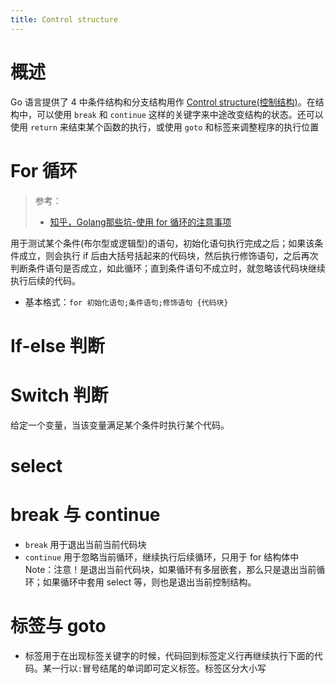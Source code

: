 ```yaml
---
title: Control structure
---
```


# 概述

Go 语言提供了 4 中条件结构和分支结构用作 [Control structure(控制结构)](/docs/2.编程/解谜计算机科学/Control%20structure.md)。在结构中，可以使用 `break` 和 `continue` 这样的关键字来中途改变结构的状态。还可以使用 `return` 来结束某个函数的执行，或使用 `goto` 和标签来调整程序的执行位置

# For 循环

> 参考：
> 
> - [知乎，Golang那些坑-使用 for 循环的注意事项](https://juejin.cn/post/7153633858309586975)

用于测试某个条件(布尔型或逻辑型)的语句，初始化语句执行完成之后；如果该条件成立，则会执行 if 后由大括号括起来的代码块，然后执行修饰语句，之后再次判断条件语句是否成立，如此循环；直到条件语句不成立时，就忽略该代码块继续执行后续的代码。

- 基本格式：`for 初始化语句;条件语句;修饰语句 {代码块}`

# If-else 判断

# Switch 判断

给定一个变量，当该变量满足某个条件时执行某个代码。

# select

# break 与 continue

- `break` 用于退出当前当前代码块
- `continue` 用于忽略当前循环，继续执行后续循环，只用于 for 结构体中 Note：注意！是退出当前代码块，如果循环有多层嵌套，那么只是退出当前循环；如果循环中套用 select 等，则也是退出当前控制结构。

# 标签与 goto

- 标签用于在出现标签关键字的时候，代码回到标签定义行再继续执行下面的代码。某一行以`:`冒号结尾的单词即可定义标签。标签区分大小写
